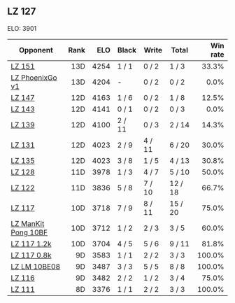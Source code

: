 ## LZ 127 ##

ELO: 3901

Opponent | Rank | ELO | Black | Write | Total | Win rate
---------|-----:|----:|-------|-------|-------|-------:
[LZ 151](LZ%20151.md) | 13D | 4254 | 1 / 1 | 0 / 2 | 1 / 3 | 33.3%
[LZ PhoenixGo v1](LZ%20PhoenixGo%20v1.md) | 13D | 4204 | - | 0 / 2 | 0 / 2 | 0.0%
[LZ 147](LZ%20147.md) | 12D | 4163 | 1 / 6 | 0 / 2 | 1 / 8 | 12.5%
[LZ 143](LZ%20143.md) | 12D | 4141 | 0 / 1 | 0 / 2 | 0 / 3 | 0.0%
[LZ 139](LZ%20139.md) | 12D | 4100 | 2 / 11 | 0 / 3 | 2 / 14 | 14.3%
[LZ 131](LZ%20131.md) | 12D | 4023 | 2 / 9 | 4 / 11 | 6 / 20 | 30.0%
[LZ 135](LZ%20135.md) | 12D | 4023 | 3 / 8 | 1 / 5 | 4 / 13 | 30.8%
[LZ 128](LZ%20128.md) | 11D | 3978 | 1 / 3 | 4 / 7 | 5 / 10 | 50.0%
[LZ 122](LZ%20122.md) | 11D | 3836 | 5 / 8 | 7 / 10 | 12 / 18 | 66.7%
[LZ 117](LZ%20117.md) | 10D | 3718 | 7 / 9 | 8 / 11 | 15 / 20 | 75.0%
[LZ ManKit Pong 10BF](LZ%20ManKit%20Pong%2010BF.md) | 10D | 3712 | 1 / 2 | 2 / 3 | 3 / 5 | 60.0%
[LZ 117 1.2k](LZ%20117%201.2k.md) | 10D | 3704 | 4 / 5 | 5 / 6 | 9 / 11 | 81.8%
[LZ 117 0.8k](LZ%20117%200.8k.md) | 9D | 3583 | 1 / 1 | 2 / 2 | 3 / 3 | 100.0%
[LZ LM 10BE08](LZ%20LM%2010BE08.md) | 9D | 3487 | 3 / 3 | 5 / 5 | 8 / 8 | 100.0%
[LZ 116](LZ%20116.md) | 9D | 3482 | 2 / 2 | 1 / 2 | 3 / 4 | 75.0%
[LZ 111](LZ%20111.md) | 8D | 3376 | 1 / 1 | 2 / 2 | 3 / 3 | 100.0%
